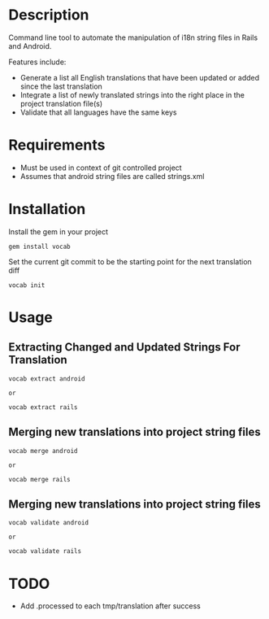 # Description

Command line tool to automate the manipulation of i18n string files in Rails and Android.

Features include:

  * Generate a list all English translations that have been updated or added since the last translation
  * Integrate a list of newly translated strings into the right place in the project translation file(s)
  * Validate that all languages have the same keys

# Requirements

  * Must be used in context of git controlled project
  * Assumes that android string files are called strings.xml

# Installation

Install the gem in your project

    gem install vocab

Set the current git commit to be the starting point for the next translation diff

    vocab init

# Usage

## Extracting Changed and Updated Strings For Translation

    vocab extract android

    or

    vocab extract rails

## Merging new translations into project string files

    vocab merge android

    or

    vocab merge rails

## Merging new translations into project string files

    vocab validate android

    or

    vocab validate rails

# TODO

  * Add .processed to each tmp/translation after success
